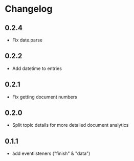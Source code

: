 # Changelog

## 0.2.4

* Fix date.parse

## 0.2.2

* Add datetime to entries

## 0.2.1

* Fix getting document numbers

## 0.2.0

* Split topic details for more detailed document analytics

## 0.1.1

* add eventlisteners ("finish" & "data")
